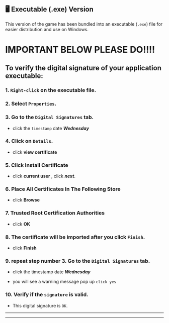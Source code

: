 ## 🖥 Executable (.exe) Version

This version of the game has been bundled into an executable (`.exe`) file for easier distribution and use on Windows.


# IMPORTANT BELOW PLEASE DO!!!!

## To verify the digital signature of your application executable:

### 1. `Right-click` on the executable file.

### 2. Select `Properties`.
    
### 3. Go to the `Digital Signatures` tab.

- click the `timestamp` date ***Wednesday***

### 4. Click on `Details`.

- click **view certificate**

### 5. Click Install Certificate
   
- click **current user** , click ***next***.

### 6. Place All Certificates In The Following Store

- click **Browse**

### 7. Trusted Root Certification Authorities

- click **OK**

### 8. The certificate will be imported after you click `Finish`.

- click **Finish**

### 9. repeat step number 3. Go to the `Digital Signatures` tab.

- click the timestamp date ***Wednesday***

- you will see a warning message pop up `click yes`

### 10. Verify if the `signature` is valid.

- This digital signature is `OK`.

---
---
